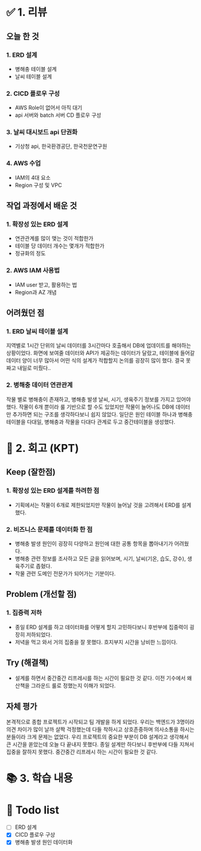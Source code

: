 # ✅ 1. 리뷰
## 오늘 한 것
### 1. ERD 설계
- 병해충 테이블 설계 
- 날씨 테이블 설계

### 2. CICD 플로우 구성
- AWS Role이 없어서 아직 대기
- api 서버와 batch 서버 CD 플로우 구성

### 3. 날씨 대시보드 api 단권화
- 기상청 api, 한국환경공단, 한국천문연구원 

### 4. AWS 수업 
- IAM의 4대 요소
- Region 구성 및 VPC 

## 작업 과정에서 배운 것
### 1. 확장성 있는 ERD 설계
- 연관관계를 많이 맺는 것이 적합한가
- 테이블 당 데이터 개수는 몇개가 적합한가
- 정규화의 정도

### 2. AWS IAM 사용법
- IAM user 받고, 활용하는 법
- Region과 AZ 개념

## 어려웠던 점
### 1. ERD 날씨 테이블 설계
지역별로 1시간 단위의 날씨 데이터를 3시간마다 호출해서 DB에 업데이트를 해야하는 상황이었다.
화면에 보여줄 데이터와 API가 제공하는 데이터가 달랐고, 테이블에 들어갈 데이터 양이 너무 많아서 어떤 식의 설계가 적합할지 논의를 굉장히 많이 했다.
결국 못짜고 내일로 미뤘다..

### 2. 병해충 데이터 연관관계
작물 별로 병해충이 존재하고, 병해충 발생 날씨, 시기, 생육주기 정보를 가지고 있어야 했다. 작물이 6개 뿐이라 룰 기반으로 할 수도 있었지만
작물이 늘어나도 DB에 데이터만 추가하면 되는 구조를 생각하다보니 쉽지 않았다. 
일단은 원인 테이블 하나과 병해충 테이블을 다대일, 병해충과 작물을 다대다 관계로 두고 중간테이블을 생성했다. 

# 🤔 2. 회고 (KPT)
## Keep (잘한점)
### 1. 확장성 있는 ERD 설계를 하려한 점
- 기획에서는 작물이 6개로 제한되었지만 작물이 늘어날 것을 고려해서 ERD를 설계했다.

### 2. 비즈니스 문제를 데이터화 한 점
- 병해충 발생 원인이 굉장히 다양하고 원인에 대한 공통 항목을 뽑아내기가 어려웠다. 
- 병해충 관련 정보를 조사하고 모든 글을 읽어보며, 시기, 날씨(기온, 습도, 강수), 생육주기로 좁혔다. 
- 작물 관련 도메인 전문가가 되어가는 기분이다.

## Problem (개선할 점)
### 1. 집중력 저하
- 종일 ERD 설계를 하고 데이터화를 어떻게 할지 고민하다보니 후반부에 집중력이 굉장히 저하되었다. 
- 저녁을 먹고 와서 거의 집중을 잘 못했다. 흐지부지 시간을 낭비한 느낌이다.

## Try (해결책)
- 설계를 하면서 중간중간 리프레시를 하는 시간이 필요한 것 같다. 이전 기수에서 왜 산책을 그라운드 룰로 정했는지 이해가 되었다. 

## 자체 평가
본격적으로 종합 프로젝트가 시작되고 팀 개발을 하게 되었다. 우리는 백엔드가 3명이라 의견 차이가 많이 날까 살짝 걱정했는데 다들 착하시고
상호존중하며 의사소통을 하시는 분들이라 크게 문제는 없었다. 우리 프로젝트의 중요한 부분이 DB 설계라고 생각해서 큰 시간을 쏟았는데 오늘 
다 끝내지 못했다. 종일 설계만 하다보니 후반부에 다들 지쳐서 집중을 잘하지 못했다. 중간중간 리프레시 하는 시간이 필요한 것 같다. 

# 📚 3. 학습 내용

# 💁‍ Todo list
- [ ] ERD 설계
- [x] CICD 플로우 구상
- [x] 병해충 발생 원인 데이터화